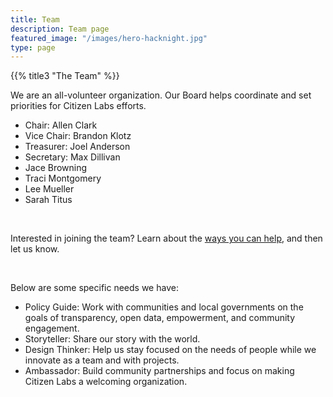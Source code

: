 ```yaml
---
title: Team
description: Team page
featured_image: "/images/hero-hacknight.jpg"
type: page
---
```


{{% title3 "The Team" %}}

We are an all-volunteer organization. Our Board helps coordinate and set priorities for Citizen Labs efforts.


<div class="content">
  <ul>
    <li>Chair: Allen Clark</li>
    <li>Vice Chair: Brandon Klotz</li>
    <li>Treasurer: Joel Anderson</li>
    <li>Secretary: Max Dillivan</li>
    <li>Jace Browning</li>
    <li>Traci Montgomery</li>
    <li>Lee Mueller</li>
    <li>Sarah Titus</li>
  </ul>
</div>

<br>

Interested in joining the team? Learn about the [ways you can help](https://github.com/citizenlabsgr/read-first), and then let us know.

<br>

Below are some specific needs we have:
<br>

<div class="content">
  <ul>
    <li>Policy Guide: Work with communities and local governments on the goals of transparency, open data, empowerment, and community engagement.</li>
    <li>Storyteller: Share our story with the world.</li>
    <li>Design Thinker: Help us stay focused on the needs of people while we innovate as a team and with projects.</li>
    <li>Ambassador: Build community partnerships and focus on making Citizen Labs a welcoming organization.</li>
  </ul>
</div>
